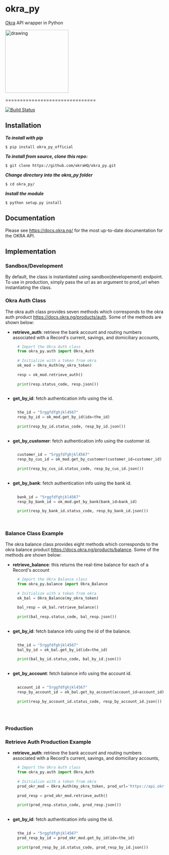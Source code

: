 # okra_py
[Okra](https://okra.ng/) API wrapper in Python

<img src="https://pbs.twimg.com/profile_images/1199677745262989314/_D2jAMbu_400x400.jpg" alt="drawing" width="200"/> 

===============================

[![Build Status](https://travis-ci.org/Uchencho/okra_py.svg?branch=master)](https://travis-ci.org/Uchencho/okra_py)

## Installation

**_To install with pip_**

    $ pip install okra_py_official

**_To install from source, clone this repo:_**

    $ git clone https://github.com/okraHQ/okra_py.git
    
**_Change directory into the okra\_py folder_**

    $ cd okra_py/
    
**_Install the module_**

    $ python setup.py install


Documentation
-------------

Please see https://docs.okra.ng/ for the most up-to-date documentation for the OKRA API.


Implementation
-------------

### Sandbox/Development
By default, the class is instantiated using sandbox(developement) endpoint. To use in production, simply pass the url as an argument to 
prod_url when instantiating the class.

### Okra Auth Class
The okra auth class provides seven methods which corresponds to the okra auth product https://docs.okra.ng/products/auth. Some of the methods are shown below:
* **retrieve_auth**: retrieve the bank account and routing numbers associated with a Record's current, savings, and domiciliary accounts,
  ```python
    # Import the Okra Auth class
    from okra_py.auth import Okra_Auth
    
    # Initialize with a token from okra
    ok_mod = Okra_Auth(my_okra_token)
    
    resp = ok_mod.retrieve_auth()
    
    print(resp.status_code, resp.json())
    
* **get_by_id**: fetch authentication info using the id.
  ```python
    
    the_id = "5rggfdfghjkl4567"
    resp_by_id = ok_mod.get_by_id(idx=the_id)
    
    print(resp_by_id.status_code, resp_by_id.json())
    
* **get_by_customer**: fetch authentication info using the customer id.
  ```python
    
    customer_id = "5rggfdfghjkl4567"
    resp_by_cus_id = ok_mod.get_by_customer(customer_id=customer_id)
    
    print(resp_by_cus_id.status_code, resp_by_cus_id.json())
    
* **get_by_bank**: fetch authentication info using the bank id.
  ```python
    
    bank_id = "5rggfdfghjkl4567"
    resp_by_bank_id = ok_mod.get_by_bank(bank_id=bank_id)
    
    print(resp_by_bank_id.status_code, resp_by_bank_id.json())
    
    

### Balance Class Example
The okra balance class provides eight methods which corresponds to the okra balance product https://docs.okra.ng/products/balance. Some of the methods are shown below:
* **retrieve_balance**: this returns the real-time balance for each of a Record's account
  ```python
    # Import the Okra Balance class
    from okra_py.balance import Okra_Balance
    
    # Initialize with a token from okra
    ok_bal = Okra_Balance(my_okra_token)
    
    bal_resp = ok_bal.retrieve_balance()
    
    print(bal_resp.status_code, bal_resp.json())
    
* **get_by_id**: fetch balance info using the id of the balance.
  ```python
    
    the_id = "5rggfdfghjkl4567"
    bal_by_id = ok_bal.get_by_id(idx=the_id)
    
    print(bal_by_id.status_code, bal_by_id.json())
    
* **get_by_account**: fetch balance info using the account id.
  ```python
    
    account_id = "5rggfdfghjkl4567"
    resp_by_account_id = ok_bal.get_by_account(account_id=account_id)
    
    print(resp_by_account_id.status_code, resp_by_account_id.json())
    
    
    
### Production

### Retrieve Auth Production Example
* **retrieve_auth**: retrieve the bank account and routing numbers associated with a Record's current, savings, and domiciliary accounts,
  ```python
    # Import the Okra Auth class
    from okra_py.auth import Okra_Auth
    
    # Initialize with a token from okra
    prod_okr_mod = Okra_Auth(my_okra_token, prod_url='https://api.okra.ng')
    
    prod_resp = prod_okr_mod.retrieve_auth()
    
    print(prod_resp.status_code, prod_resp.json())
    
* **get_by_id**: fetch authentication info using the id.
  ```python
    
    the_id = "5rggfdfghjkl4567"
    prod_resp_by_id = prod_okr_mod.get_by_id(idx=the_id)
    
    print(prod_resp_by_id.status_code, prod_resp_by_id.json())
